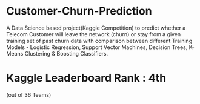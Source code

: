 # Customer-Churn-Prediction
A Data Science based project(Kaggle Competition) to predict whether a Telecom Customer will leave the network (churn) or stay from a given training set of past churn data with comparison between different Training Models - Logistic Regression, Support Vector Machines, Decision Trees, K-Means Clustering & Boosting Classifiers.
# Kaggle Leaderboard Rank : 4th
(out of 36 Teams)

